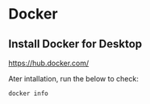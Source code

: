 # Docker

## Install Docker for Desktop
https://hub.docker.com/

Ater intallation, run the below to check:

```docker
docker info
```
